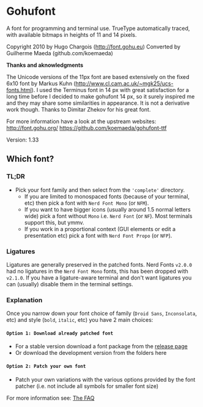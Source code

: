 # Gohufont

A font for programming and terminal use.
TrueType automatically traced, with available bitmaps in heights of 11 and 14 pixels.

Copyright 2010 by Hugo Chargois (http://font.gohu.eu)
Converted by Guilherme Maeda (github.com/koemaeda)

**Thanks and aknowledgments**

The Unicode versions of the 11px font are based extensively on the fixed 6x10 font by Markus Kuhn (http://www.cl.cam.ac.uk/~mgk25/ucs-fonts.html).
I used the Terminus font in 14 px with great satisfaction for a long time before I decided to make gohufont 14 px, so it surely inspired me and they may share some similarities in appearance. It is not a derivative work though. Thanks to Dimitar Zhekov for his great font.

For more information have a look at the upstream websites: http://font.gohu.org/ https://github.com/koemaeda/gohufont-ttf

Version: 1.33

## Which font?

### TL;DR

* Pick your font family and then select from the `'complete'` directory.
  * If you are limited to monospaced fonts (because of your terminal, etc) then pick a font with `Nerd Font Mono` (or `NFM`).
  * If you want to have bigger icons (usually around 1.5 normal letters wide) pick a font without `Mono` i.e. `Nerd Font` (or `NF`). Most terminals support this, but ymmv.
  * If you work in a proportional context (GUI elements or edit a presentation etc) pick a font with `Nerd Font Propo` (or `NFP`).

### Ligatures

Ligatures are generally preserved in the patched fonts.
Nerd Fonts `v2.0.0` had no ligatures in the `Nerd Font Mono` fonts, this has been dropped with `v2.1.0`.
If you have a ligature-aware terminal and don't want ligatures you can (usually) disable them in the terminal settings.

### Explanation

Once you narrow down your font choice of family (`Droid Sans`, `Inconsolata`, etc) and style (`bold`, `italic`, etc) you have 2 main choices:

#### `Option 1: Download already patched font`

 * For a stable version download a font package from the [release page](https://github.com/ryanoasis/nerd-fonts/releases)
 * Or download the development version from the folders here

#### `Option 2: Patch your own font`

 * Patch your own variations with the various options provided by the font patcher (i.e. not include all symbols for smaller font size)

For more information see: [The FAQ](https://github.com/ryanoasis/nerd-fonts/wiki/FAQ-and-Troubleshooting#which-font)

[SIL-RFN]:http://scripts.sil.org/cms/scripts/page.php?item_id=OFL_web_fonts_and_RFNs#14cbfd4a

